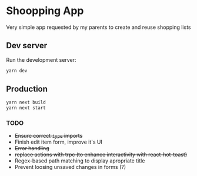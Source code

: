 # Shoopping App

Very simple app requested by my parents to create and reuse shopping lists

## Dev server

Run the development server:

```bash
yarn dev
```

## Production
```bash
yarn next build
yarn next start
```


### TODO
* ~~Ensure correct `type` imports~~
* Finish edit item form, improve it's UI
* ~~Error handling~~
* ~~replace actions with trpc (to enhance interactivity with react-hot-toast)~~
* Regex-based path matching to display apropriate title 
* Prevent loosing unsaved changes in forms (?)